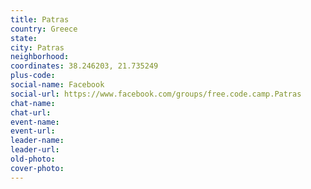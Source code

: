 ```yaml
---
title: Patras
country: Greece
state: 
city: Patras
neighborhood: 
coordinates: 38.246203, 21.735249
plus-code:
social-name: Facebook
social-url: https://www.facebook.com/groups/free.code.camp.Patras
chat-name:
chat-url:
event-name:
event-url:
leader-name:
leader-url:
old-photo: 
cover-photo:
---
```

